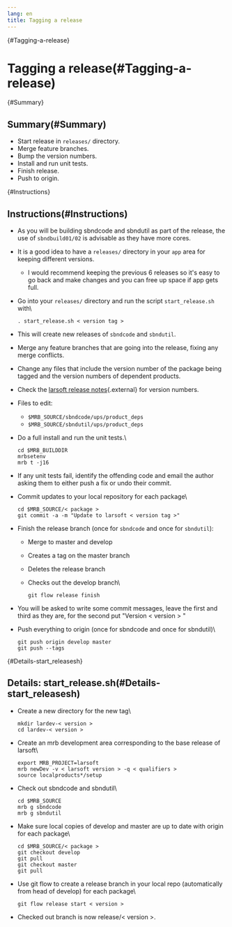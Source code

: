 ```yaml
---
lang: en
title: Tagging a release
---
```


{#Tagging-a-release}

Tagging a release(#Tagging-a-release)
======================================================

{#Summary}

Summary(#Summary)
----------------------------------

-   Start release in `releases/` directory.
-   Merge feature branches.
-   Bump the version numbers.
-   Install and run unit tests.
-   Finish release.
-   Push to origin.

{#Instructions}

Instructions(#Instructions)
--------------------------------------------

-   As you will be building sbndcode and sbndutil as part of the
    release, the use of `sbndbuild01/02` is advisable as they have more
    cores.

-   It is a good idea to have a `releases/` directory in your `app` area
    for keeping different versions.
    -   I would recommend keeping the previous 6 releases so it\'s easy
        to go back and make changes and you can free up space if app
        gets full.

-   Go into your `releases/` directory and run the script
    `start_release.sh` with\

        . start_release.sh < version tag > 

-   This will create new releases of `sbndcode` and `sbndutil`.

-   Merge any feature branches that are going into the release, fixing
    any merge conflicts.

-   Change any files that include the version number of the package
    being tagged and the version numbers of dependent products.

-   Check the [larsoft release
    notes](https://cdcvs.fnal.gov/redmine/projects/larsoft/wiki/LArSoft_release_list){.external}
    for version numbers.

-   Files to edit:
    -   `$MRB_SOURCE/sbndcode/ups/product_deps`
    -   `$MRB_SOURCE/sbndutil/ups/product_deps`

-   Do a full install and run the unit tests.\

        cd $MRB_BUILDDIR
        mrbsetenv
        mrb t -j16

-   If any unit tests fail, identify the offending code and email the
    author asking them to either push a fix or undo their commit.

-   Commit updates to your local repository for each package\

        cd $MRB_SOURCE/< package >
        git commit -a -m "Update to larsoft < version tag >"

-   Finish the release branch (once for `sbndcode` and once for
    `sbndutil`):
    -   Merge to master and develop

    -   Creates a tag on the master branch

    -   Deletes the release branch

    -   Checks out the develop branch\

            git flow release finish

-   You will be asked to write some commit messages, leave the first and
    third as they are, for the second put \"Version \< version \> \"

-   Push everything to origin (once for sbndcode and once for sbndutil)\

        git push origin develop master
        git push --tags

{#Details-start_releasesh}

Details: start\_release.sh(#Details-start_releasesh)
---------------------------------------------------------------------

-   Create a new directory for the new tag\

        mkdir lardev-< version >
        cd lardev-< version >

-   Create an mrb development area corresponding to the base release of
    larsoft\

        export MRB_PROJECT=larsoft
        mrb newDev -v < larsoft version > -q < qualifiers >
        source localproducts*/setup

-   Check out sbndcode and sbndutil\

        cd $MRB_SOURCE
        mrb g sbndcode
        mrb g sbndutil

-   Make sure local copies of develop and master are up to date with
    origin for each package\

        cd $MRB_SOURCE/< package >
        git checkout develop
        git pull
        git checkout master
        git pull

-   Use git flow to create a release branch in your local repo
    (automatically from head of develop) for each package\

        git flow release start < version >

-   Checked out branch is now release/\< version \>.
